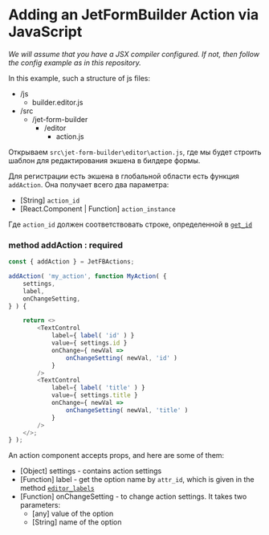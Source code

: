 # Adding an JetFormBuilder Action via JavaScript

_We will assume that you have a JSX compiler configured. 
If not, then follow the config example as in this repository._

In this example, such a structure of js files:
 - /js
    - builder.editor.js
 - /src
    - /jet-form-builder
        - /editor
            - action.js

Открываем `src\jet-form-builder\editor\action.js`, 
где мы будет строить шаблон для редактирования экшена в билдере формы.

Для регистрации есть экшена в глобальной области есть функция `addAction`.
Она получает всего два параметра:
 - [String] `action_id`
 - [React.Component | Function] `action_instance`

Где `action_id` должен соответствовать строке, определенной в [`get_id`](https://github.com/girafffee/jet-forms-addon-boilerplate-simple#method-get_id--required)

### method addAction : required
```js
const { addAction } = JetFBActions;

addAction( 'my_action', function MyAction( {
    settings,
    label,
    onChangeSetting,
} ) {

    return <>
        <TextControl
            label={ label( 'id' ) }
            value={ settings.id }
            onChange={ newVal => 
                onChangeSetting( newVal, 'id' ) 
            }
        />
        <TextControl
            label={ label( 'title' ) }
            value={ settings.title }
            onChange={ newVal => 
                onChangeSetting( newVal, 'title' ) 
            }
        />
    </>;
} );
```
An action component accepts props, and here are some of them:

- [Object] settings - contains action settings
- [Function] label - get the option name by `attr_id`, 
which is given in the method [`editor_labels`](https://github.com/girafffee/jet-forms-addon-boilerplate-simple#method-editor_labels--optional)
- [Function] onChangeSetting - to change action settings. It takes two parameters:
    - [any] value of the option 
    - [String] name of the option